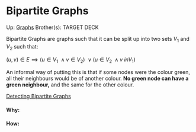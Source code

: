 # Bipartite Graphs

Up: [Graphs](graphs)
Brother(s):
TARGET DECK

Bipartite Graphs are graphs such that it can be split up into two sets $V_1$ and $V_2$ such that:

$(u,v) \in E \implies (u \in V_1\ \land v \in V_2)\ \lor (u \in V_2\ \land v \ in V_1)$

An informal way of putting this is that if some nodes were the colour green, all their neighbours would be of another colour. **No green node can have a green neighbour,** and the same for the other colour.

[Detecting Bipartite Graphs](detecting_bipartite_graphs)

































#### Why:
#### How:









